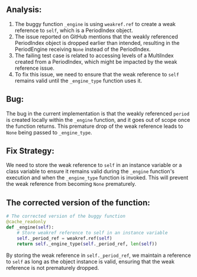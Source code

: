 ## Analysis:
1. The buggy function `_engine` is using `weakref.ref` to create a weak reference to `self`, which is a PeriodIndex object.
2. The issue reported on GitHub mentions that the weakly referenced PeriodIndex object is dropped earlier than intended, resulting in the PeriodEngine receiving `None` instead of the PeriodIndex.
3. The failing test case is related to accessing levels of a MultiIndex created from a PeriodIndex, which might be impacted by the weak reference issue.
4. To fix this issue, we need to ensure that the weak reference to `self` remains valid until the `_engine_type` function uses it.

## Bug:
The bug in the current implementation is that the weakly referenced `period` is created locally within the `_engine` function, and it goes out of scope once the function returns. This premature drop of the weak reference leads to `None` being passed to `_engine_type`.

## Fix Strategy:
We need to store the weak reference to `self` in an instance variable or a class variable to ensure it remains valid during the `_engine` function's execution and when the `_engine_type` function is invoked. This will prevent the weak reference from becoming `None` prematurely.

## The corrected version of the function:
```python
# The corrected version of the buggy function
@cache_readonly
def _engine(self):
    # Store weakref reference to self in an instance variable
    self._period_ref = weakref.ref(self)
    return self._engine_type(self._period_ref, len(self))
```

By storing the weak reference in `self._period_ref`, we maintain a reference to `self` as long as the object instance is valid, ensuring that the weak reference is not prematurely dropped.